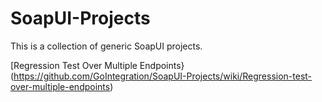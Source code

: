 # SoapUI-Projects
This is a collection of generic SoapUI projects.

[Regression Test Over Multiple Endpoints}(https://github.com/GoIntegration/SoapUI-Projects/wiki/Regression-test-over-multiple-endpoints)
